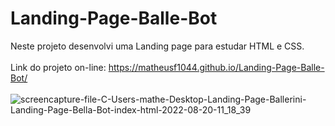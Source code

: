 # Landing-Page-Balle-Bot
Neste projeto desenvolvi uma Landing page para estudar HTML e CSS. <br><br>
Link do projeto on-line: https://matheusf1044.github.io/Landing-Page-Balle-Bot/ <br><br>
![screencapture-file-C-Users-mathe-Desktop-Landing-Page-Ballerini-Landing-Page-Bella-Bot-index-html-2022-08-20-11_18_39](https://user-images.githubusercontent.com/80286099/185754179-2286c492-e609-46a7-914f-c66a9548d408.png)
